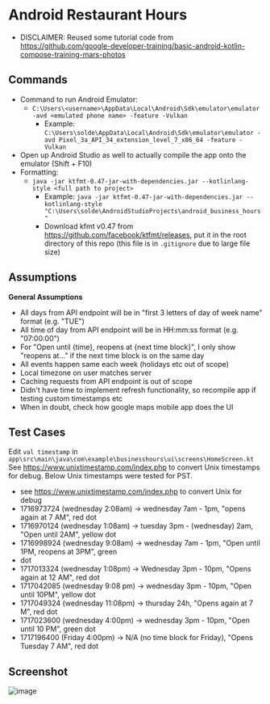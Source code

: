 # Android Restaurant Hours

- DISCLAIMER: Reused some tutorial code from https://github.com/google-developer-training/basic-android-kotlin-compose-training-mars-photos

## Commands

- Command to run Android Emulator:
  - `C:\Users\<username>\AppData\Local\Android\Sdk\emulator\emulator -avd <emulated phone name> -feature -Vulkan`
    - Example: `C:\Users\solde\AppData\Local\Android\Sdk\emulator\emulator -avd Pixel_3a_API_34_extension_level_7_x86_64 -feature -Vulkan`
- Open up Android Studio as well to actually compile the app onto the emulator (Shift + F10)
- Formatting:
  - `java -jar ktfmt-0.47-jar-with-dependencies.jar --kotlinlang-style <full path to project>`
    - Example: `java -jar ktfmt-0.47-jar-with-dependencies.jar --kotlinlang-style "C:\Users\solde\AndroidStudioProjects\android_business_hours"`
    - Download kfmt v0.47 from https://github.com/facebook/ktfmt/releases, put it in the root directory of this repo (this file is in `.gitignore` due to large file size)

## Assumptions

**General Assumptions**
- All days from API endpoint will be in "first 3 letters of day of week name" format (e.g. "TUE")
- All time of day from API endpoint will be in HH:mm:ss format (e.g. "07:00:00")
- For "Open until {time}, reopens at {next time block}", I only show "reopens at..." if the next time block is on the same day
- All events happen same each week (holidays etc out of scope)
- Local timezone on user matches server
- Caching requests from API endpoint is out of scope
- Didn't have time to implement refresh functionality, so recompile app if testing custom timestamps etc
- When in doubt, check how google maps mobile app does the UI

## Test Cases
Edit `val timestamp` in `app\src\main\java\com\example\businesshours\ui\screens\HomeScreen.kt`
See https://www.unixtimestamp.com/index.php to convert Unix timestamps for debug.
Below Unix timestamps were tested for PST.
-  see https://www.unixtimestamp.com/index.php to convert Unix for debug
-  1716973724 (wednesday 2:08am) -> wednesday 7am - 1pm, "opens again at 7 AM", red dot
-  1716970124 (wednesday 1:08am) -> tuesday 3pm - (wednesday) 2am, "Open until 2AM", yellow dot
-  1716998924 (wednesday 9:08am) -> wednesday 7am - 1pm, "Open until 1PM, reopens at 3PM", green
-  dot
-  1717013324 (wednesday 1:08pm) -> Wednesday 3pm - 10pm, "Opens again at 12 AM", red dot
-  1717042085 (wednesday 9:08 pm) -> wednesday 3pm - 10pm, "Open until 10PM", yellow dot
-  1717049324 (wednesday 11:08pm) -> thursday 24h, "Opens again at 7 M", red dot
-  1717023600 (wednesday 4:00pm) -> wednesday 3pm - 10pm, "Open until 10 PM", green dot
-  1717196400 (Friday 4:00pm) -> N/A (no time block for Friday), "Opens Tuesday 7 AM", red dot

## Screenshot
![image](https://github.com/solderq35/android_business_hours/assets/82061589/2bde7ea7-5440-41eb-85ac-0d170b24bce6)